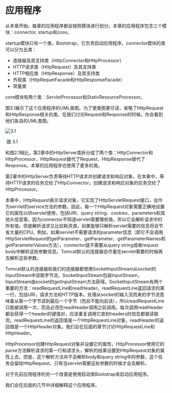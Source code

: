 # 应用程序

从本章开始，每章的应用程序都会按照模块进行划分。本章的应用程序包含三个模块：connector, startup和core。

startup模块只有一个类，Bootstrap，它负责启动应用程序。connector模块的类可以分为五类：

- 连接器及其支持类（HttpConnector和HttpProcessor）
- HTTP请求类（HttpRequest）及其支持类
- HTTP相应类（HttpResponse）及其支持类
- 外观类（HttpRequetFacade和HttpResponseFacade）
- 常量类

core模块有两个类：ServletProcessor和StaticResourceProcessor。

图3.1展示了这个应用程序的UML类图。为了使类图更可读，省略了HttpRequest和HttpResponse相关的类。在我们讨论Request和Response的时候，你会看到他们各自的UML类图。

![3.1](C:\Users\wl\Desktop\3.1.png)

​																				图  3.1

和图2.1相比，第2章中的HttpServer类拆分成了两个类：HttpConnector和HttpProcessor，HttpRequest替代了Request，HttpResponse替代了Response。本章的应用程序也使用了更多的类。

第2章中的HttpServer负责等待HTTP请求并创建请求和响应对象，在本章中，等待HTTP请求的任务交给了HttpConnector，创建请求和响应对象的任务交给了HttpProcessor。

本章中，HttpRequest表示请求对象，它实现了HttpServletRequest接口，会作为servlet的service方法的参数。因此，每一个HttpRequest对象需要正确地设置它的属性以供servlet使用，包括URI、query string、cookies、parameters和其他头信息等。因为connector不知道servlet需要哪些值，所以它会解析请求中的所有值。但是解析请求又比较耗资源，如果能够只解析servlet需要的信息将会节省大量的CPU。例如，如果servlet不需要请求的parameter信息（即它不会调用HttpServletRequest的getParameter、getParameter、getParameterNames和getParameterValues方法），connector就不需要从query string或者request body中解析这些参数信息。Tomcat默认的连接器会尽量在servlet需要的时候再去解析这些参数。

Tomcat默认的连接器和我们的连接器都使用SocketInputStream从socket的InputStream中读取字节流。SocketInputStream包装InputStream，InputStream由socket的getInputStream方法获得。SocketInputStream有两个重要的方法：readRequestLine和readHeader。readRequestLine返回请求的第一行，包括URI，请求方法和HTTP版本。处理从socket的输入流而来的字节流意味着从第一个字节读到最后一个字节（而且不能向前读），所以readRequestLine只能被调用一次，而且必须在readHeader调用之前调用。每次调用readHeader都会获得一个header的键值对，应该重复调用它直到headers的信息都被读取完。readRequestLine的返回值是一个HttpRequestLine对象，readHeader的返回值是一个HttpHeader对象。我们会在后面的章节讨论HttpRequestLine和HttpHeader。

HttpProcessor创建HttpRequest对象并设置它的属性，HttpProcessor使用它的parse方法解析请求的第一行和请求头，解析的结果设置到HttpRequest对象的属性上去。但是，这个解析方法并不会解析body和query string中的参数，这个任务会留给HttpRequest，只有当servlet需要这些参数的时候才会去解析。

对于先前应用程序的另一个改善是使用启动类Bootstrap来启动应用程序。

我们会在后面的几节中详细解释这个应用程序。